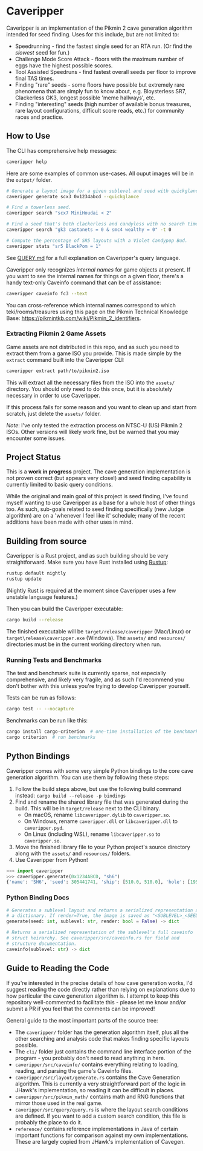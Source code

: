 # Caveripper

Caveripper is an implementation of the Pikmin 2 cave generation algorithm intended for seed finding. Uses for this include, but are not limited to:
- Speedrunning - find the fastest single seed for an RTA run. (Or find the *slowest* seed for fun.)
- Challenge Mode Score Attack - floors with the maximum number of eggs have the highest possible scores.
- Tool Assisted Speedruns - find fastest overall seeds per floor to improve final TAS times.
- Finding "rare" seeds - some floors have possible but extremely rare phenomena that are simply fun to know about, e.g. Bloysterless SR7, Clackerless GK3, longest possible 'meme hallways', etc.
- Finding "interesting" seeds (high number of available bonus treasures, rare layout configurations, difficult score reads, etc.) for community races and practice.

## How to Use
The CLI has comprehensive help messages:
```bash
caveripper help
```

Here are some examples of common use-cases. All ouput images will be in the `output/` folder.
```bash
# Generate a layout image for a given sublevel and seed with quickglance rendering enabled.
caveripper generate scx3 0x1234abcd --quickglance

# Find a towerless seed.
caveripper search "scx7 MiniHoudai < 2"

# Find a seed that's both clackerless and candyless with no search timeout.
caveripper search "gk3 castanets = 0 & smc4 wealthy = 0" -t 0

# Compute the percentage of SR5 layouts with a Violet Candypop Bud.
caveripper stats "sr5 BlackPom = 1"
```

See [QUERY.md](QUERY.md) for a full explanation on Caveripper's query language.

Caveripper only recognizes *internal names* for game objects at present. If you want to see the internal names for things on a given floor, there's a handy text-only Caveinfo command that can be of assistance:
```bash
caveripper caveinfo fc3 --text
```

You can cross-reference which internal names correspond to which teki/rooms/treasures using this page on the Pikmin Technical Knowledge Base: https://pikmintkb.com/wiki/Pikmin_2_identifiers.

### Extracting Pikmin 2 Game Assets
Game assets are not distributed in this repo, and as such you need to extract them from a game ISO you provide. This is made simple by the `extract` command built into the Caveripper CLI:
```bash
caveripper extract path/to/pikmin2.iso
```

This will extract all the necessary files from the ISO into the `assets/` directory. You should only need to do this once, but it is absolutely necessary in order to use Caveripper.

If this process fails for some reason and you want to clean up and start from scratch, just delete the `assets/` folder.

*Note*: I've only tested the extraction process on NTSC-U (US) Pikmin 2 ISOs. Other versions will likely work fine, but be warned that you may encounter some issues.

## Project Status

This is a **work in progress** project. The cave generation implementation is not proven correct (but appears very close!) and seed finding capability is currently limited to basic query conditions.

While the original and main goal of this project is seed finding, I've found myself wanting to use Caveripper as a base for a whole host of other things too. As such, sub-goals related to seed finding specifically (new Judge algorithm) are on a 'whenever I feel like it' schedule; many of the recent additions have been made with other uses in mind.

## Building from source
Caveripper is a Rust project, and as such building should be very straightforward. Make sure you have Rust installed using [Rustup](https://rustup.rs/):
```bash
rustup default nightly
rustup update
```

(Nightly Rust is required at the moment since Caveripper uses a few unstable language features.)

Then you can build the Caveripper executable:
```bash
cargo build --release
```

The finished executable will be `target/release/caveripper` (Mac/Linux) or `target\release\caveripper.exe` (Windows). The `assets/` and `resources/` directories must be in the current working directory when run.

### Running Tests and Benchmarks
The test and benchmark suite is currently sparse, not especially comprehensive, and likely very fragile, and as such I'd recommend you don't bother with this unless you're trying to develop Caveripper yourself.

Tests can be run as follows:
```bash
cargo test -- --nocapture
```

Benchmarks can be run like this:
```bash
cargo install cargo-criterion  # one-time installation of the benchmark harness
cargo criterion  # run benchmarks
```

## Python Bindings
Caveripper comes with some very simple Python bindings to the core cave generation algorithm. You can use them by following these steps:
1. Follow the build steps above, but use the following build command instead: `cargo build --release -p bindings`
1. Find and rename the shared library file that was generated during the build. This will be in `target/release` next to the CLI binary.
    - On macOS, rename `libcaveripper.dylib` to `caveripper.so`.
    - On Windows, rename `caveripper.dll` or `libcaveripper.dll` to `caveripper.pyd`.
    - On Linux (including WSL), rename `libcaveripper.so` to `caveripper.so`.
1. Move the finished library file to your Python project's source directory along with the `assets/` and `resources/` folders.
1. Use Caveripper from Python!
```python
>>> import caveripper
>>> caveripper.generate(0x1234ABCD, "sh6")
{'name': 'SH6', 'seed': 305441741, 'ship': [510.0, 510.0], 'hole': [1955.0, 1615.0], 'geyser': None, 'map_units': [{'name': 'room_4x4b_4_conc', ...
```

### Python Binding Docs

```python
# Generates a sublevel layout and returns a serialized representation as
# a dictionary. If render=True, the image is saved as "<SUBLEVEL>_<SEED>.png".
generate(seed: int, sublevel: str, render: bool = False) -> dict

# Returns a serialized representation of the sublevel's full caveinfo
# struct heirarchy. See caveripper/src/caveinfo.rs for field and
# structure documentation.
caveinfo(sublevel: str) -> dict
```


## Guide to Reading the Code
If you're interested in the precise details of how cave generation works, I'd suggest reading the code directly rather than relying on explanations due to how particular the cave generation algorithm is. I attempt to keep this repository well-commented to facilitate this - please let me know and/or submit a PR if you feel that the comments can be improved!

General guide to the most important parts of the source tree:
- The `caveripper/` folder has the generation algorithm itself, plus all the other searching and analysis code that makes finding specific layouts possible.
- The `cli/` folder just contains the command line interface portion of the program - you probably don't need to read anything in here.
- `caveripper/src/caveinfo/` contains everything relating to loading, reading, and parsing the game's Caveinfo files.
- `caveripper/src/layout/generate.rs` contains the Cave Generation algorithm. This is currently a very straightforward port of the logic in JHawk's implementation, so reading it can be difficult in places.
- `caveripper/src/pikmin_math/` contains math and RNG functions that mirror those used in the real game.
- `caveripper/src/query/query.rs` is where the layout search conditions are defined. If you want to add a custom search condition, this file is probably the place to do it.
- `reference/` contains reference implementations in Java of certain important functions for comparison against my own implementations. These are largely copied from JHawk's implementation of Cavegen.
